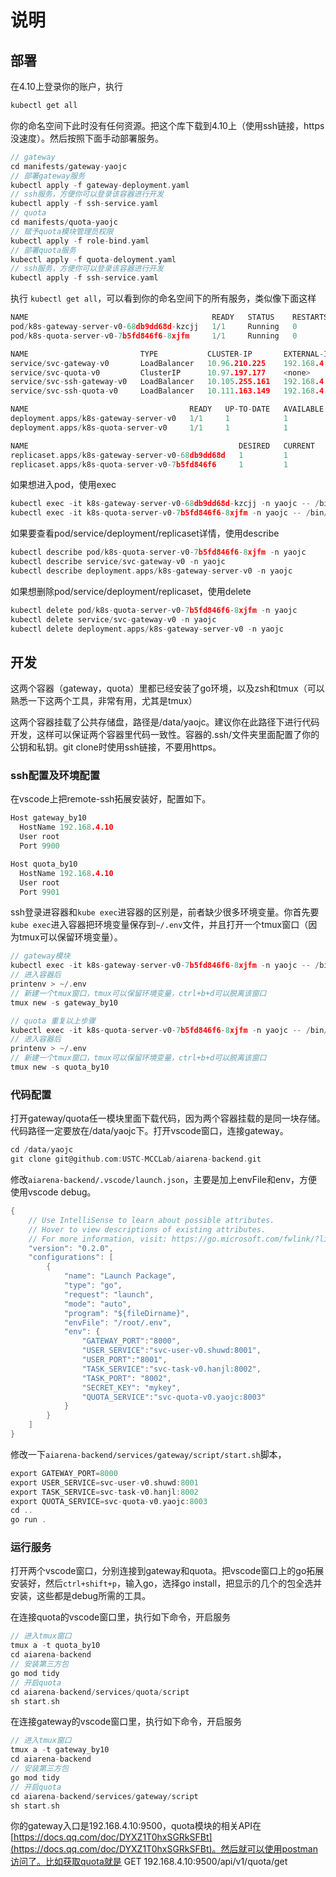 # 说明

## 部署

在4.10上登录你的账户，执行

```c
kubectl get all
```

你的命名空间下此时没有任何资源。把这个库下载到4.10上（使用ssh链接，https没速度）。然后按照下面手动部署服务。

```c
// gateway
cd manifests/gateway-yaojc
// 部署gateway服务
kubectl apply -f gateway-deployment.yaml
// ssh服务，方便你可以登录该容器进行开发
kubectl apply -f ssh-service.yaml
// quota
cd manifests/quota-yaojc
// 赋予quota模块管理员权限
kubectl apply -f role-bind.yaml
// 部署quota服务
kubectl apply -f quota-deloyment.yaml
// ssh服务，方便你可以登录该容器进行开发
kubectl apply -f ssh-service.yaml
```

执行 `kubectl get all`，可以看到你的命名空间下的所有服务，类似像下面这样

```c
NAME                                         READY   STATUS    RESTARTS   AGE
pod/k8s-gateway-server-v0-68db9dd68d-kzcjj   1/1     Running   0          110s
pod/k8s-quota-server-v0-7b5fd846f6-8xjfm     1/1     Running   0          14s

NAME                         TYPE           CLUSTER-IP       EXTERNAL-IP    PORT(S)     AGE
service/svc-gateway-v0       LoadBalancer   10.96.210.225    192.168.4.10   10003/TCP   110s
service/svc-quota-v0         ClusterIP      10.97.197.177    <none>         8003/TCP    14s
service/svc-ssh-gateway-v0   LoadBalancer   10.105.255.161   192.168.4.10   20000/TCP   116s
service/svc-ssh-quota-v0     LoadBalancer   10.111.163.149   192.168.4.10   20001/TCP   20s

NAME                                    READY   UP-TO-DATE   AVAILABLE   AGE
deployment.apps/k8s-gateway-server-v0   1/1     1            1           110s
deployment.apps/k8s-quota-server-v0     1/1     1            1           14s

NAME                                               DESIRED   CURRENT   READY   AGE
replicaset.apps/k8s-gateway-server-v0-68db9dd68d   1         1         1       110s
replicaset.apps/k8s-quota-server-v0-7b5fd846f6     1         1         1       14s
```

如果想进入pod，使用exec

```c
kubectl exec -it k8s-gateway-server-v0-68db9dd68d-kzcjj -n yaojc -- /bin/zsh
kubectl exec -it k8s-quota-server-v0-7b5fd846f6-8xjfm -n yaojc -- /bin/zsh
```

如果要查看pod/service/deployment/replicaset详情，使用describe

```c
kubectl describe pod/k8s-quota-server-v0-7b5fd846f6-8xjfm -n yaojc
kubectl describe service/svc-gateway-v0 -n yaojc
kubectl describe deployment.apps/k8s-gateway-server-v0 -n yaojc
```

如果想删除pod/service/deployment/replicaset，使用delete

```c
kubectl delete pod/k8s-quota-server-v0-7b5fd846f6-8xjfm -n yaojc
kubectl delete service/svc-gateway-v0 -n yaojc
kubectl delete deployment.apps/k8s-gateway-server-v0 -n yaojc
```

## 开发

这两个容器（gateway，quota）里都已经安装了go环境，以及zsh和tmux（可以熟悉一下这两个工具，非常有用，尤其是tmux）

这两个容器挂载了公共存储盘，路径是/data/yaojc。建议你在此路径下进行代码开发，这样可以保证两个容器里代码一致性。容器的.ssh/文件夹里面配置了你的公钥和私钥。git clone时使用ssh链接，不要用https。

### ssh配置及环境配置

在vscode上把remote-ssh拓展安装好，配置如下。

```c
Host gateway_by10
  HostName 192.168.4.10
  User root
  Port 9900

Host quota_by10
  HostName 192.168.4.10
  User root
  Port 9901
```

ssh登录进容器和`kube exec`进容器的区别是，前者缺少很多环境变量。你首先要`kube exec`进入容器把环境变量保存到`~/.env`文件，并且打开一个tmux窗口（因为tmux可以保留环境变量）。

```c
// gateway模块
kubectl exec -it k8s-gateway-server-v0-7b5fd846f6-8xjfm -n yaojc -- /bin/zsh
// 进入容器后
printenv > ~/.env
// 新建一个tmux窗口，tmux可以保留环境变量，ctrl+b+d可以脱离该窗口
tmux new -s gateway_by10

// quota 重复以上步骤
kubectl exec -it k8s-quota-server-v0-7b5fd846f6-8xjfm -n yaojc -- /bin/zsh
// 进入容器后
printenv > ~/.env
// 新建一个tmux窗口，tmux可以保留环境变量，ctrl+b+d可以脱离该窗口
tmux new -s quota_by10
```

<!-- 然后，通过ssh登录gateway和quota后端。在你自己的主机上（开启pptp）

```c
// 登录quota后端
ssh root@192.168.4.10 -p 9901
// 进入之前创建的tmux窗口，里面有k8s环境变量
tmux attach -t dev_by10
printenv
``` -->

### 代码配置

打开gateway/quota任一模块里面下载代码，因为两个容器挂载的是同一块存储。代码路径一定要放在/data/yaojc下。打开vscode窗口，连接gateway。

```c
cd /data/yaojc
git clone git@github.com:USTC-MCCLab/aiarena-backend.git
```

修改`aiarena-backend/.vscode/launch.json`，主要是加上envFile和env，方便使用vscode debug。

```c
{
    // Use IntelliSense to learn about possible attributes.
    // Hover to view descriptions of existing attributes.
    // For more information, visit: https://go.microsoft.com/fwlink/?linkid=830387
    "version": "0.2.0",
    "configurations": [
        {
            "name": "Launch Package",
            "type": "go",
            "request": "launch",
            "mode": "auto",
            "program": "${fileDirname}",
            "envFile": "/root/.env",
            "env": {
                "GATEWAY_PORT":"8000", 
                "USER_SERVICE":"svc-user-v0.shuwd:8001", 
                "USER_PORT":"8001", 
                "TASK_SERVICE":"svc-task-v0.hanjl:8002", 
                "TASK_PORT": "8002",
                "SECRET_KEY": "mykey",
                "QUOTA_SERVICE":"svc-quota-v0.yaojc:8003"
            }
        }
    ]
}
```

修改一下`aiarena-backend/services/gateway/script/start.sh`脚本，

```c
export GATEWAY_PORT=8000
export USER_SERVICE=svc-user-v0.shuwd:8001
export TASK_SERVICE=svc-task-v0.hanjl:8002
export QUOTA_SERVICE=svc-quota-v0.yaojc:8003
cd ..
go run .
```

### 运行服务

打开两个vscode窗口，分别连接到gateway和quota。把vscode窗口上的go拓展安装好，然后`ctrl+shift+p`，输入go，选择go install，把显示的几个的包全选并安装，这些都是debug所需的工具。

在连接quota的vscode窗口里，执行如下命令，开启服务

```c
// 进入tmux窗口
tmux a -t quota_by10
cd aiarena-backend
// 安装第三方包
go mod tidy
// 开启quota
cd aiarena-backend/services/quota/script
sh start.sh
```

在连接gateway的vscode窗口里，执行如下命令，开启服务

```c
// 进入tmux窗口
tmux a -t gateway_by10
cd aiarena-backend
// 安装第三方包
go mod tidy
// 开启quota
cd aiarena-backend/services/gateway/script
sh start.sh
```

你的gateway入口是192.168.4.10:9500，quota模块的相关API在 [https://docs.qq.com/doc/DYXZ1T0hxSGRkSFBt](https://docs.qq.com/doc/DYXZ1T0hxSGRkSFBt)。然后就可以使用postman访问了。比如获取quota就是 GET 192.168.4.10:9500/api/v1/quota/get
